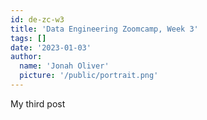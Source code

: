 ```yaml
---
id: de-zc-w3
title: 'Data Engineering Zoomcamp, Week 3'
tags: []
date: '2023-01-03'
author:
  name: 'Jonah Oliver'
  picture: '/public/portrait.png'
---
```


My third post